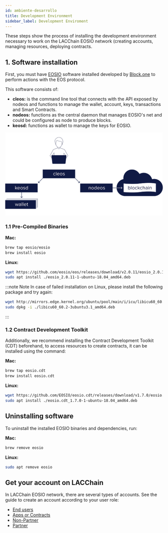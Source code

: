```yaml
---
id: ambiente-desarrollo
title: Development Environment
sidebar_label: Development Enviroment
---
```


These steps show the process of installing the development environment necessary to work on the LACChain EOSIO network (creating accounts, managing resources, deploying contracts.

## 1. Software installation
First, you must have [EOSIO](https://developers.eos.io/manuals/eos/latest/install/install-prebuilt-binaries) software installed developed by [Block.one](https://block.one/) to perform actions with the EOS protocol.

This software consists of:

- **cleos:** is the command line tool that connects with the API exposed by nodeos and functions to manage the wallet, account, keys, transactions and Smart Contracts.
- **nodeos:** functions as the central daemon that manages EOSIO's net and could be configured as node to produce blocks.
- **keosd:** functions as wallet to manage the keys for EOSIO.

![Cleos](/img/diagramas/cleos.png)

### 1.1 Pre-Compiled Binaries
**Mac:**
```bash
brew tap eosio/eosio
brew install eosio
```
**Linux:**
```bash
wget https://github.com/eosio/eos/releases/download/v2.0.11/eosio_2.0.11-1-ubuntu-18.04_amd64.deb
sudo apt install ./eosio_2.0.11-1-ubuntu-18.04_amd64.deb
```

:::note Note
In case of failed installation on Linux, please install the following package and try again:
```bash
wget http://mirrors.edge.kernel.org/ubuntu/pool/main/i/icu/libicu60_60.2-3ubuntu3.1_amd64.deb
sudo dpkg -i ./libicu60_60.2-3ubuntu3.1_amd64.deb
```
:::

### 1.2 Contract Development Toolkit

Additionally, we recommend installing the Contract Development Toolkit (CDT) beforehand, to access resources to create contracts, it can be installed using the command:

**Mac:**
```bash
brew tap eosio.cdt
brew install eosio.cdt
``` 

**Linux:**
```bash
wget https://github.com/EOSIO/eosio.cdt/releases/download/v1.7.0/eosio.cdt_1.7.0-1-ubuntu-18.04_amd64.deb
sudo apt install ./eosio.cdt_1.7.0-1-ubuntu-18.04_amd64.deb
``` 

## Uninstalling software

To uninstall the installed EOSIO binaries and dependencies, run:

**Mac:**
```bash
brew remove eosio
``` 

**Linux:**
```bash 
sudo apt remove eosio
``` 

## Get your account on LACChain

In LACChain EOSIO network, there are several types of accounts. See the guide to create an account according to your user role:

- [End users](./crear-cuenta-usuario)
- [Apps or Contracts](./crear-cuenta-contrato)
- [Non-Partner](./crear-cuenta-entidad)
- [Partner](./crear-cuenta-entidad)